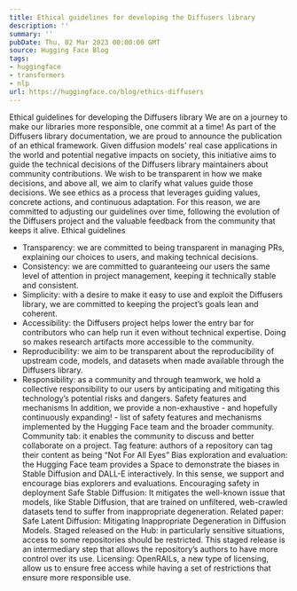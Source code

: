 ```yaml
---
title: Ethical guidelines for developing the Diffusers library
description: ''
summary: ''
pubDate: Thu, 02 Mar 2023 00:00:00 GMT
source: Hugging Face Blog
tags:
- huggingface
- transformers
- nlp
url: https://huggingface.co/blog/ethics-diffusers
---
```


Ethical guidelines for developing the Diffusers library
We are on a journey to make our libraries more responsible, one commit at a time!
As part of the Diffusers library documentation, we are proud to announce the publication of an ethical framework.
Given diffusion models' real case applications in the world and potential negative impacts on society, this initiative aims to guide the technical decisions of the Diffusers library maintainers about community contributions. We wish to be transparent in how we make decisions, and above all, we aim to clarify what values guide those decisions.
We see ethics as a process that leverages guiding values, concrete actions, and continuous adaptation. For this reason, we are committed to adjusting our guidelines over time, following the evolution of the Diffusers project and the valuable feedback from the community that keeps it alive.
Ethical guidelines
- Transparency: we are committed to being transparent in managing PRs, explaining our choices to users, and making technical decisions.
- Consistency: we are committed to guaranteeing our users the same level of attention in project management, keeping it technically stable and consistent.
- Simplicity: with a desire to make it easy to use and exploit the Diffusers library, we are committed to keeping the project’s goals lean and coherent.
- Accessibility: the Diffusers project helps lower the entry bar for contributors who can help run it even without technical expertise. Doing so makes research artifacts more accessible to the community.
- Reproducibility: we aim to be transparent about the reproducibility of upstream code, models, and datasets when made available through the Diffusers library.
- Responsibility: as a community and through teamwork, we hold a collective responsibility to our users by anticipating and mitigating this technology’s potential risks and dangers.
Safety features and mechanisms
In addition, we provide a non-exhaustive - and hopefully continuously expanding! - list of safety features and mechanisms implemented by the Hugging Face team and the broader community.
Community tab: it enables the community to discuss and better collaborate on a project.
Tag feature: authors of a repository can tag their content as being “Not For All Eyes”
Bias exploration and evaluation: the Hugging Face team provides a Space to demonstrate the biases in Stable Diffusion and DALL-E interactively. In this sense, we support and encourage bias explorers and evaluations.
Encouraging safety in deployment
Safe Stable Diffusion: It mitigates the well-known issue that models, like Stable Diffusion, that are trained on unfiltered, web-crawled datasets tend to suffer from inappropriate degeneration. Related paper: Safe Latent Diffusion: Mitigating Inappropriate Degeneration in Diffusion Models.
Staged released on the Hub: in particularly sensitive situations, access to some repositories should be restricted. This staged release is an intermediary step that allows the repository’s authors to have more control over its use.
Licensing: OpenRAILs, a new type of licensing, allow us to ensure free access while having a set of restrictions that ensure more responsible use.